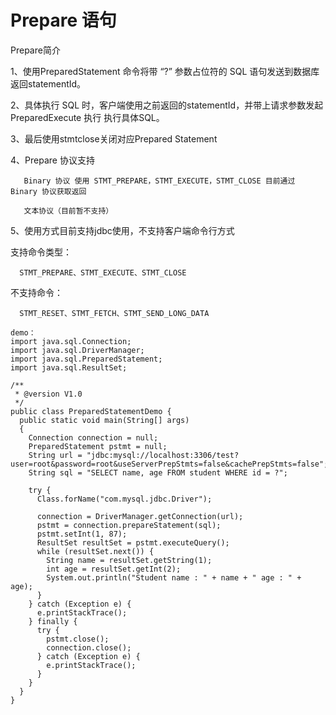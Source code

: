  
# Prepare 语句

Prepare简介
  
1、使用PreparedStatement 命令将带 “?” 参数占位符的 SQL 语句发送到数据库返回statementId。

2、具体执行 SQL 时，客户端使用之前返回的statementId，并带上请求参数发起 PreparedExecute 执行 执行具体SQL。

3、最后使用stmtclose关闭对应Prepared Statement

4、Prepare 协议支持
   
       Binary 协议 使用 STMT_PREPARE，STMT_EXECUTE，STMT_CLOSE 目前通过 Binary 协议获取返回
   
       文本协议（目前暂不支持）


5、使用方式目前支持jdbc使用，不支持客户端命令行方式
  
支持命令类型：

      STMT_PREPARE、STMT_EXECUTE、STMT_CLOSE
   
不支持命令：

      STMT_RESET、STMT_FETCH、STMT_SEND_LONG_DATA
  
 
  
``` 
demo：
import java.sql.Connection;
import java.sql.DriverManager;
import java.sql.PreparedStatement;
import java.sql.ResultSet;

/**
 * @version V1.0
 */
public class PreparedStatementDemo {
  public static void main(String[] args)
  {
    Connection connection = null;
    PreparedStatement pstmt = null;
    String url = "jdbc:mysql://localhost:3306/test?user=root&password=root&useServerPrepStmts=false&cachePrepStmts=false";
    String sql = "SELECT name, age FROM student WHERE id = ?";

    try {
      Class.forName("com.mysql.jdbc.Driver");

      connection = DriverManager.getConnection(url);
      pstmt = connection.prepareStatement(sql);
      pstmt.setInt(1, 87);
      ResultSet resultSet = pstmt.executeQuery();
      while (resultSet.next()) {
        String name = resultSet.getString(1);
        int age = resultSet.getInt(2);
        System.out.println("Student name : " + name + " age : " + age);
      }
    } catch (Exception e) {
      e.printStackTrace();
    } finally {
      try {
        pstmt.close();
        connection.close();
      } catch (Exception e) {
        e.printStackTrace();
      }
    }
  }
}
```
  
  
  



